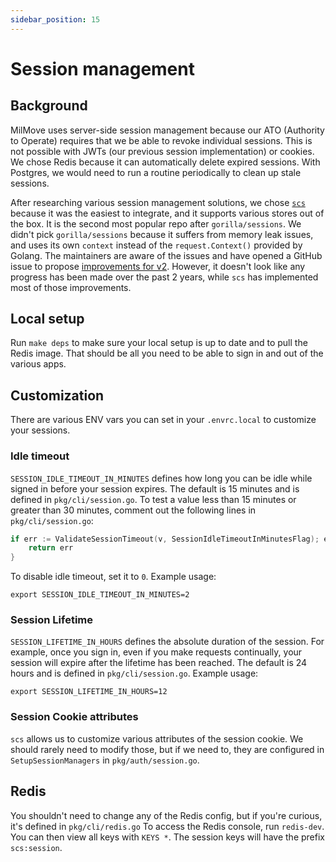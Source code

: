 ```yaml
---
sidebar_position: 15
---
```


# Session management

## Background
MilMove uses server-side session management because our ATO (Authority to Operate) requires that we be able to revoke individual sessions. This is not possible with JWTs (our previous session implementation) or cookies. We chose Redis because it can automatically delete expired sessions. With Postgres, we would need to run a routine
periodically to clean up stale sessions.

After researching various session management solutions, we chose
[`scs`](https://github.com/alexedwards/scs) because it was the easiest to
integrate, and it supports various stores out of the box. It is the second most
popular repo after `gorilla/sessions`. We didn't pick `gorilla/sessions` because
it suffers from memory leak issues, and uses its own `context` instead of the
`request.Context()` provided by Golang. The maintainers are aware of the issues
and have opened a GitHub issue to propose [improvements for
v2](https://github.com/gorilla/sessions/issues/105). However, it doesn't look
like any progress has been made over the past 2 years, while `scs` has
implemented most of those improvements.

## Local setup
Run `make deps` to make sure your local setup is up to date and to pull the Redis image. That should be all you need to be able to sign in and out of the various apps.

## Customization
There are various ENV vars you can set in your `.envrc.local` to customize your sessions.

### Idle timeout
`SESSION_IDLE_TIMEOUT_IN_MINUTES` defines how long you can be idle while signed in before your session expires. The default is 15 minutes and is defined in `pkg/cli/session.go`. To test a value less than 15 minutes or greater than 30 minutes, comment out the following lines in `pkg/cli/session.go`:
```go
if err := ValidateSessionTimeout(v, SessionIdleTimeoutInMinutesFlag); err != nil {
    return err
}
```
To disable idle timeout, set it to `0`.
Example usage:
```
export SESSION_IDLE_TIMEOUT_IN_MINUTES=2
```
### Session Lifetime
`SESSION_LIFETIME_IN_HOURS` defines the absolute duration of the session. For example, once you sign in, even if you make requests continually, your session will expire after the lifetime has been reached. The default is 24 hours and is defined in `pkg/cli/session.go`.
Example usage:
```
export SESSION_LIFETIME_IN_HOURS=12
```
### Session Cookie attributes
`scs` allows us to customize various attributes of the session cookie. We should rarely need to modify those, but if we need to, they are configured in `SetupSessionManagers` in `pkg/auth/session.go`.

## Redis
You shouldn't need to change any of the Redis config, but if you're curious, it's defined in `pkg/cli/redis.go`
To access the Redis console, run `redis-dev`. You can then view all keys with `KEYS *`. The session keys will have the prefix `scs:session`.
